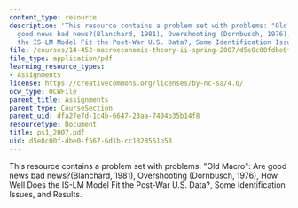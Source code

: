 ```yaml
---
content_type: resource
description: 'This resource contains a problem set with problems: "Old Macro": Are
  good news bad news?(Blanchard, 1981), Overshooting (Dornbusch, 1976), How Well Does
  the IS-LM Model Fit the Post-War U.S. Data?, Some Identification Issues, and Results.'
file: /courses/14-452-macroeconomic-theory-ii-spring-2007/d5e8c00fdbe0f5676d1bcc1828561b58_ps1_2007.pdf
file_type: application/pdf
learning_resource_types:
- Assignments
license: https://creativecommons.org/licenses/by-nc-sa/4.0/
ocw_type: OCWFile
parent_title: Assignments
parent_type: CourseSection
parent_uid: dfa27e7d-1c4b-6647-23aa-7404b35b14f8
resourcetype: Document
title: ps1_2007.pdf
uid: d5e8c00f-dbe0-f567-6d1b-cc1828561b58
---
```

This resource contains a problem set with problems: "Old Macro": Are good news bad news?(Blanchard, 1981), Overshooting (Dornbusch, 1976), How Well Does the IS-LM Model Fit the Post-War U.S. Data?, Some Identification Issues, and Results.